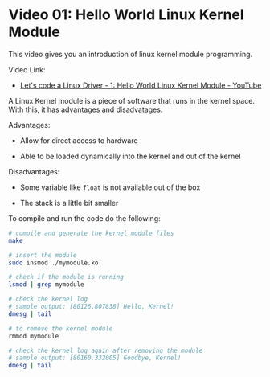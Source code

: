 # Video 01: Hello World Linux Kernel Module

This video gives you an introduction of linux kernel module programming.

Video Link:

- [Let's code a Linux Driver - 1: Hello World Linux Kernel Module - YouTube](https://youtu.be/4tgluSJDA_E)



A Linux Kernel module is a piece of software that runs in the kernel space. With this, it has advantages and disadvatages. 

Advantages:

- Allow for direct access to hardware

- Able to be loaded dynamically into the kernel and out of the kernel

Disadvantages:

- Some variable like `float` is not available out of the box

- The stack is a little bit smaller



To compile and run the code do the following:

```bash
# compile and generate the kernel module files
make

# insert the module
sudo insmod ./mymodule.ko

# check if the module is running
lsmod | grep mymodule

# check the kernel log
# sample output: [80126.807838] Hello, Kernel!
dmesg | tail

# to remove the kernel module
rmmod mymodule

# check the kernel log again after removing the module
# sample output: [80160.332005] Goodbye, Kernel!
dmesg | tail
```




